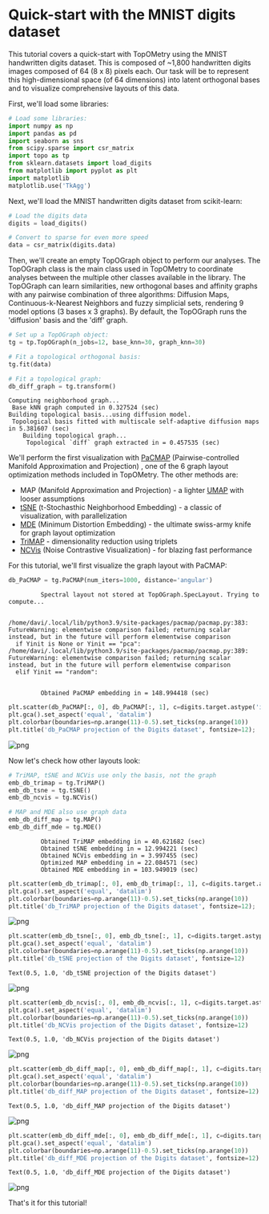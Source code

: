 # Quick-start with the MNIST digits dataset

This tutorial covers a quick-start with TopOMetry using the MNIST handwritten digits dataset. This is composed of ~1,800 handwritten digits images composed of 64 (8 x 8) pixels each. Our task will be to represent this high-dimensional space (of 64 dimensions) into latent orthogonal bases and to visualize comprehensive layouts of this data.
    
First, we'll load some libraries:


```python
# Load some libraries:
import numpy as np
import pandas as pd
import seaborn as sns
from scipy.sparse import csr_matrix
import topo as tp
from sklearn.datasets import load_digits
from matplotlib import pyplot as plt
import matplotlib
matplotlib.use('TkAgg')
```

Next, we'll load the MNIST handwritten digits dataset from scikit-learn:


```python
# Load the digits data
digits = load_digits()

# Convert to sparse for even more speed
data = csr_matrix(digits.data)
```

Then, we'll create an empty TopOGraph object to perform our analyses. The TopOGraph class is the main class used in TopOMetry to coordinate analyses between the multiple other classes available in the library. The TopOGraph can learn similarities, new orthogonal bases and affinity graphs with any pairwise combination of three algorithms: Diffusion Maps, Continuous-k-Nearest Neighbors and fuzzy simplicial sets, rendering 9 model options (3 bases x 3 graphs). By default, the TopOGraph runs the 'diffusion' basis and the 'diff' graph.  


```python
# Set up a TopOGraph object:
tg = tp.TopOGraph(n_jobs=12, base_knn=30, graph_knn=30)

# Fit a topological orthogonal basis:
tg.fit(data)

# Fit a topological graph:
db_diff_graph = tg.transform()
```

    Computing neighborhood graph...
     Base kNN graph computed in 0.327524 (sec)
    Building topological basis...using diffusion model.
     Topological basis fitted with multiscale self-adaptive diffusion maps in 5.381607 (sec)
        Building topological graph...
         Topological `diff` graph extracted in = 0.457535 (sec)


We'll perform the first visualization with [PaCMAP](http://jmlr.org/papers/v22/20-1061.html) (Pairwise-controlled 
Manifold Approximation and Projection) , one of the 6 graph layout optimization methods included in TopOMetry. The other methods are:

* MAP (Manifold Approximation and Projection) - a lighter 
[UMAP](https://umap-learn.readthedocs.io/en/latest/index.html) with looser assumptions
* [tSNE](https://github.com/DmitryUlyanov/Multicore-TSNE) (t-Stochasthic Neighborhood Embedding) - a classic of visualization, with parallelization
* [MDE](https://github.com/cvxgrp/pymde) (Minimum Distortion Embedding) - the ultimate swiss-army knife for graph layout optimization
* [TriMAP](https://github.com/eamid/trimap) - dimensionality reduction using triplets
* [NCVis](https://github.com/stat-ml/ncvis) (Noise Contrastive Visualization) - for blazing fast performance

For this tutorial, we'll first visualize the graph layout with PaCMAP:


```python
db_PaCMAP = tg.PaCMAP(num_iters=1000, distance='angular')
```

             Spectral layout not stored at TopOGraph.SpecLayout. Trying to compute...


    /home/davi/.local/lib/python3.9/site-packages/pacmap/pacmap.py:383: FutureWarning: elementwise comparison failed; returning scalar instead, but in the future will perform elementwise comparison
      if Yinit is None or Yinit == "pca":
    /home/davi/.local/lib/python3.9/site-packages/pacmap/pacmap.py:389: FutureWarning: elementwise comparison failed; returning scalar instead, but in the future will perform elementwise comparison
      elif Yinit == "random":


             Obtained PaCMAP embedding in = 148.994418 (sec)



```python
plt.scatter(db_PaCMAP[:, 0], db_PaCMAP[:, 1], c=digits.target.astype('int32'), cmap='Spectral', s=0.5)
plt.gca().set_aspect('equal', 'datalim')
plt.colorbar(boundaries=np.arange(11)-0.5).set_ticks(np.arange(10))
plt.title('db_PaCMAP projection of the Digits dataset', fontsize=12);
```


    
![png](MNIST_TopOMetry_Tutorial_files/MNIST_TopOMetry_Tutorial_8_0.png)
    


Now let's check how other layouts look:


```python
# TriMAP, tSNE and NCVis use only the basis, not the graph
emb_db_trimap = tg.TriMAP()
emb_db_tsne = tg.tSNE()
emb_db_ncvis = tg.NCVis()

# MAP and MDE also use graph data
emb_db_diff_map = tg.MAP()
emb_db_diff_mde = tg.MDE()
```

             Obtained TriMAP embedding in = 40.621682 (sec)
             Obtained tSNE embedding in = 12.994221 (sec)
             Obtained NCVis embedding in = 3.997455 (sec)
             Optimized MAP embedding in = 22.084571 (sec)
             Obtained MDE embedding in = 103.949019 (sec)



```python
plt.scatter(emb_db_trimap[:, 0], emb_db_trimap[:, 1], c=digits.target.astype('int32'), cmap='Spectral', s=0.5)
plt.gca().set_aspect('equal', 'datalim')
plt.colorbar(boundaries=np.arange(11)-0.5).set_ticks(np.arange(10))
plt.title('db_TriMAP projection of the Digits dataset', fontsize=12);
```


    
![png](MNIST_TopOMetry_Tutorial_files/MNIST_TopOMetry_Tutorial_11_0.png)
    



```python
plt.scatter(emb_db_tsne[:, 0], emb_db_tsne[:, 1], c=digits.target.astype('int32'), cmap='Spectral', s=0.5)
plt.gca().set_aspect('equal', 'datalim')
plt.colorbar(boundaries=np.arange(11)-0.5).set_ticks(np.arange(10))
plt.title('db_tSNE projection of the Digits dataset', fontsize=12)
```




    Text(0.5, 1.0, 'db_tSNE projection of the Digits dataset')




    
![png](MNIST_TopOMetry_Tutorial_files/MNIST_TopOMetry_Tutorial_12_1.png)
    



```python
plt.scatter(emb_db_ncvis[:, 0], emb_db_ncvis[:, 1], c=digits.target.astype('int32'), cmap='Spectral', s=0.5)
plt.gca().set_aspect('equal', 'datalim')
plt.colorbar(boundaries=np.arange(11)-0.5).set_ticks(np.arange(10))
plt.title('db_NCVis projection of the Digits dataset', fontsize=12)
```




    Text(0.5, 1.0, 'db_NCVis projection of the Digits dataset')




    
![png](MNIST_TopOMetry_Tutorial_files/MNIST_TopOMetry_Tutorial_13_1.png)
    



```python
plt.scatter(emb_db_diff_map[:, 0], emb_db_diff_map[:, 1], c=digits.target.astype('int32'), cmap='Spectral', s=0.5)
plt.gca().set_aspect('equal', 'datalim')
plt.colorbar(boundaries=np.arange(11)-0.5).set_ticks(np.arange(10))
plt.title('db_diff_MAP projection of the Digits dataset', fontsize=12)
```




    Text(0.5, 1.0, 'db_diff_MAP projection of the Digits dataset')




    
![png](MNIST_TopOMetry_Tutorial_files/MNIST_TopOMetry_Tutorial_14_1.png)
    



```python
plt.scatter(emb_db_diff_mde[:, 0], emb_db_diff_mde[:, 1], c=digits.target.astype('int32'), cmap='Spectral', s=0.5)
plt.gca().set_aspect('equal', 'datalim')
plt.colorbar(boundaries=np.arange(11)-0.5).set_ticks(np.arange(10))
plt.title('db_diff_MDE projection of the Digits dataset', fontsize=12)
```




    Text(0.5, 1.0, 'db_diff_MDE projection of the Digits dataset')




    
![png](MNIST_TopOMetry_Tutorial_files/MNIST_TopOMetry_Tutorial_15_1.png)
    


That's it for this tutorial!
